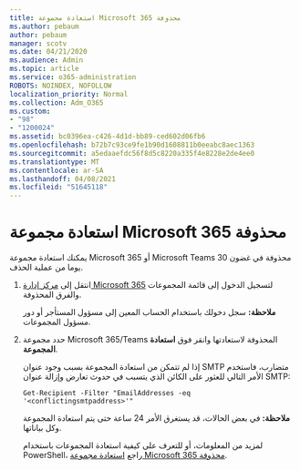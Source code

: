```yaml
---
title: استعادة مجموعة Microsoft 365 محذوفة
ms.author: pebaum
author: pebaum
manager: scotv
ms.date: 04/21/2020
ms.audience: Admin
ms.topic: article
ms.service: o365-administration
ROBOTS: NOINDEX, NOFOLLOW
localization_priority: Normal
ms.collection: Adm_O365
ms.custom:
- "98"
- "1200024"
ms.assetid: bc0396ea-c426-4d1d-bb89-ced602d06fb6
ms.openlocfilehash: b72b7c93ce9fe1b90d1608811b0eeabc8aec1363
ms.sourcegitcommit: a5edaaefdc56f8d5c8220a335f4e8228e2de4ee0
ms.translationtype: MT
ms.contentlocale: ar-SA
ms.lasthandoff: 04/08/2021
ms.locfileid: "51645118"
---
```

# <a name="restore-a-deleted-microsoft-365-group"></a>استعادة مجموعة Microsoft 365 محذوفة

يمكنك استعادة مجموعة Microsoft 365 أو Microsoft Teams محذوفة في غضون 30 يوما من عملية الحذف.

1. انتقل إلى [مركز إدارة Microsoft 365](https://aka.ms/RestoreDeletedGroup) لتسجيل الدخول إلى قائمة المجموعات والفرق المحذوفة.

    **ملاحظة:** سجل دخولك باستخدام الحساب المعين إلى مسؤول المستأجر أو دور مسؤول المجموعات.

1. حدد مجموعة Microsoft 365/Teams المحذوفة لاستعادتها وانقر فوق **استعادة المجموعة**.

    إذا لم تتمكن من استعادة المجموعة بسبب وجود عنوان SMTP متضارب، فاستخدم الأمر التالي للعثور على الكائن الذي يتسبب في حدوث تعارض وإزالة عنوان SMTP:

    `Get-Recipient -Filter "EmailAddresses -eq '<conflictingsmtpaddress>'"`

    **ملاحظة:** في بعض الحالات، قد يستغرق الأمر 24 ساعة حتى يتم استعادة المجموعة وكل بياناتها.

    لمزيد من المعلومات، أو للتعرف على كيفية استعادة المجموعات باستخدام PowerShell، راجع [استعادة مجموعة Microsoft 365 محذوفة](https://go.microsoft.com/fwlink/?linkid=867802).